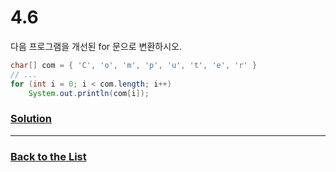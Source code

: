 # 4.6

다음 프로그램을 개선된 for 문으로 변환하시오.
```java
char[] com = { 'C', 'o', 'm', 'p', 'u', 't', 'e', 'r' }
// ...
for (int i = 0; i < com.length; i++)
    System.out.println(com[i]);
```

### [**Solution**](../Solutions/4.6.md)

___

### [**Back to the List**](../#list-of-problems)
